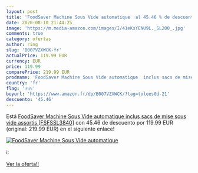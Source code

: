 ```yaml
---
layout: post
title: 'FoodSaver Machine Sous Vide automatique  al 45.46 % de descuento'
date: 2020-08-10 21:44:25
image: 'https://m.media-amazon.com/images/I/41eKsYENU9L._SL200_.jpg'
comments: true
category: ofertas
author: ring
slug: 'B007VZXWCK-fr'
actualPrice: 119.99 EUR
currency: EUR
price: 119.99
comparePrice: 219.99 EUR
prodname: 'FoodSaver Machine Sous Vide automatique  inclus sacs de mise sous vide assortis [FSFSSL3840]'
country: 'fr'
flag: '🇫🇷'
buyurl: 'https://www.amazon.fr/dp/B007VZXWCK/?tag=tolees0d-21'
descuento: '45.46'
---
```


Está [FoodSaver Machine Sous Vide automatique  inclus sacs de mise sous vide assortis [FSFSSL3840]](https://www.amazon.fr/dp/B007VZXWCK/?tag=tolees0d-21) con 45.46 de descuento por 119.99 EUR (original: 219.99 EUR) en el siguiente enlace!

[![FoodSaver Machine Sous Vide automatique ](https://m.media-amazon.com/images/I/41eKsYENU9L._SL200_.jpg)](https://www.amazon.fr/dp/B007VZXWCK/?tag=tolees0d-21)

ℹ️:


[Ver la oferta!!](https://www.amazon.fr/dp/B007VZXWCK/?tag=tolees0d-21)
